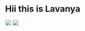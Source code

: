 # Hii this is Lavanya 

[<img src='https://cdn.jsdelivr.net/npm/simple-icons@3.0.1/icons/linkedin.svg' alt='linkedin' height='20'>](https://www.linkedin.com/in/lavanya-r-311b6221b/)  [<img src='https://cdn.jsdelivr.net/npm/simple-icons@3.0.1/icons/twitter.svg' alt='linkedin' height='20'>](https://twitter.com/Lavanyareddy110)
